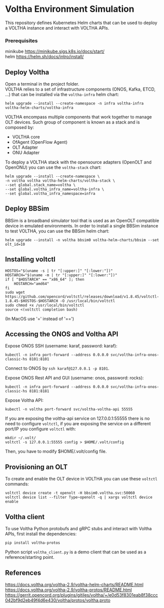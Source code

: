 # Voltha Environment Simulation
This repository defines Kubernetes Helm charts that can be used to deploy a VOLTHA instance and interact with VOLTHA APIs.

### Prerequisites
minikube https://minikube.sigs.k8s.io/docs/start/ \
helm https://helm.sh/docs/intro/install/

## Deploy Voltha
Open a terminal in the project folder. \
VOLTHA relies to a set of infrastructure components (ONOS, Kafka, ETCD, …) that can be installed via the `voltha-infra` helm chart:

```
helm upgrade --install --create-namespace -n infra voltha-infra voltha-helm-charts/voltha-infra
```

VOLTHA encompass multiple components that work together to manage OLT devices. Such group of component is known as a stack and is composed by:
- VOLTHA core
- OfAgent (OpenFlow Agent)
- OLT Adapter
- ONU Adapter

To deploy a VOLTHA stack with the opensource adapters (OpenOLT and OpenONU) you can use the `voltha-stack` chart:
```
helm upgrade --install --create-namespace \
-n voltha voltha voltha-helm-charts/voltha-stack \
--set global.stack_name=voltha \
--set global.voltha_infra_name=voltha-infra \
--set global.voltha_infra_namespace=infra
```
## Deploy BBSim
BBSim is a broadband simulator tool that is used as an OpenOLT compatible device in emulated environments.
In order to install a single BBSim instance to test VOLTHA, you can use the BBSim helm chart:
```
helm upgrade --install -n voltha bbsim0 voltha-helm-charts/bbsim --set olt_id=10
```

## Installing voltctl
```
HOSTOS="$(uname -s | tr "[:upper:]" "[:lower:"])"
HOSTARCH="$(uname -m | tr "[:upper:]" "[:lower:"])"
if [ "$HOSTARCH" == "x86_64" ]; then
    HOSTARCH="amd64"
fi
sudo wget https://github.com/opencord/voltctl/releases/download/v1.8.45/voltctl-1.8.45-$HOSTOS-$HOSTARCH -O /usr/local/bin/voltctl
sudo chmod +x /usr/local/bin/voltctl
source <(voltctl completion bash)
```
(In MacOS use '=' instead of '==')

## Accessing the ONOS and Voltha API
Expose ONOS SSH (username: karaf, password: karaf):
```
kubectl -n infra port-forward --address 0.0.0.0 svc/voltha-infra-onos-classic-hs 8101:8101
```
Connect to ONOS by ```ssh karaf@127.0.0.1 -p 8101```.

Expose ONOS Rest API and GUI (username: onos, password: rocks):
```
kubectl -n infra port-forward --address 0.0.0.0 svc/voltha-infra-onos-classic-hs 8181:8181
```
Expose Voltha API:
```
kubectl -n voltha port-forward svc/voltha-voltha-api 55555
```
If you are exposing the voltha-api service on 127.0.0.1:55555 there is no need to configure `voltctl`, if you are exposing the service on a different port/IP you configure `voltctl` with:
```
mkdir ~/.volt/
voltctl -s 127.0.0.1:55555 config > $HOME/.volt/config
```
Then, you have to modify $HOME/.volt/config file.
## Provisioning an OLT
To create and enable the OLT device in VOLTHA you can use these `voltctl` commands:
```
voltctl device create -t openolt -H bbsim0.voltha.svc:50060
voltctl device list --filter Type~openolt -q | xargs voltctl device enable
```
## Voltha client
To use Voltha Python protobufs and gRPC stubs and interact with Voltha APIs, first install the dependencies:
```
pip install voltha-protos
```
Python script `voltha_client.py` is a demo client that can be used as a reference/starting point.

## References
https://docs.voltha.org/voltha-2.9/voltha-helm-charts/README.html \
https://docs.voltha.org/voltha-2.9/voltha-protos/README.html \
https://gerrit.opencord.org/plugins/gitiles/voltha/+/e0d53f8301eab8f38ccc042bf9d2eb49f4d6e430/voltha/protos/voltha.proto
